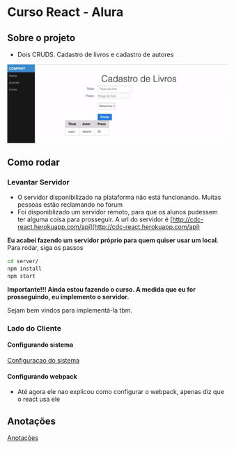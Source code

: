 
# Curso React - Alura
<!-- <div style="text-align: center; display:flex; align-items:center">
    <h1>Curso React - Alura</h1>
    <img src="imagens_readme/react.svg" style="width: 50px; margin-left: 40px"/>
</div> -->

## Sobre o projeto

- Dois CRUDS. Cadastro de livros e cadastro de autores

![Home Page](imagens_readme/homepage.png)

## Como rodar

### Levantar Servidor


<!-- Levantar um servidor java (nao faz parte do curso, apenas para ter uma API que possa ser consumida)

O servidor pode ser baixado separadamente [aqui](https://bit.ly/jar-api-curso-react).

E o código disponível aqui [aqui](https://github.com/alberto-alura/cdcadmin-api)

```sh
cd server/
java -jar cdcreact-1.0.0-SNAPSHOT.jar
``` -->

- O servidor disponibilizado na plataforma não está funcionando. Muitas pessoas estão reclamando no forum
- Foi disponiblizado um servidor remoto, para que os alunos pudessem ter alguma coisa para prosseguir. A url do servidor é [http://cdc-react.herokuapp.com/api](http://cdc-react.herokuapp.com/api)

**Eu acabei fazendo um servidor próprio para quem quiser usar um local**. Para rodar, siga os passos
```sh
cd server/
npm install
npm start
```

**Importante!!! Ainda estou fazendo o curso. A medida que eu for prosseguindo, eu implemento o servidor.**

Sejam bem vindos para implementá-la tbm.


### Lado do Cliente

#### Configurando sistema

[Configuracao do sistema](configuracao_do_sistema.md)

#### Configurando webpack

- Até agora ele nao explicou como configurar o webpack, apenas diz que o react usa ele

## Anotações
[Anotações](anotacoes.md)